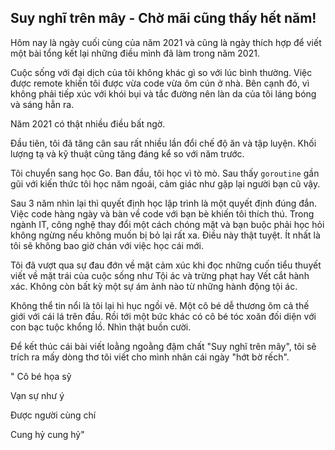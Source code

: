 ## Suy nghĩ trên mây - Chờ mãi cũng thấy hết năm!

Hôm nay là ngày cuối cùng của năm 2021 và cũng là ngày thích hợp để viết một bài tổng kết lại những điều mình đã làm trong năm 2021.

Cuộc sống với đại dịch của tôi không khác gì so với lúc bình thường. Việc được remote khiến tôi được vừa code vừa ôm cún ở nhà. Bên cạnh đó, vì không phải tiếp xúc với khói bụi và tắc đường nên làn da của tôi láng bóng và sáng hẳn ra.

Năm 2021 có thật nhiều điều bất ngờ.

Đầu tiên, tôi đã tăng cân sau rất nhiều lần đổi chế độ ăn và tập luyện. Khối lượng tạ và kỹ thuật cũng tăng đáng kể so với năm trước.

Tôi chuyển sang học Go. Ban đầu, tôi học vì tò mò. Sau thấy `goroutine` gần gũi với kiến thức tôi học năm ngoái, cảm giác như gặp lại người bạn cũ vậy. 

Sau 3 năm nhìn lại thì quyết định học lập trình là một quyết định đúng đắn. Việc code hàng ngày và bàn về code với bạn bè khiến tôi thích thú. Trong ngành IT, công nghệ thay đổi một cách chóng mặt và bạn buộc phải học hỏi không ngừng nếu không muốn bị bỏ lại rất xa. Điều này thật tuyệt. Ít nhất là tôi sẽ không bao giờ chán với việc học cái mới.

Tôi đã vượt qua sự đau đớn về mặt cảm xúc khi đọc những cuốn tiểu thuyết viết về mặt trái của cuộc sống như Tội ác và trừng phạt hay Vết cắt hành xác. Không còn bất kỳ một sự ám ảnh nào từ những hành động tội ác.

Không thể tin nổi là tôi lại hì hục ngồi vẽ. Một cô bé dễ thương ôm cả thế giới với cái lá trên đầu. Rồi tới một bức khác có cô bé tóc xoăn đối diện với con bạc tuộc khổng lồ. Nhìn thật buồn cười.

Để kết thúc cái bài viết loằng ngoằng đậm chất "Suy nghĩ trên mây", tôi sẽ trích ra mấy dòng thơ tôi viết cho mình nhân cái ngày "hớt bờ rếch".

" Cô bé họa sỹ

Vạn sự như ý

Được người cùng chí

Cung hỷ cung hỷ"

